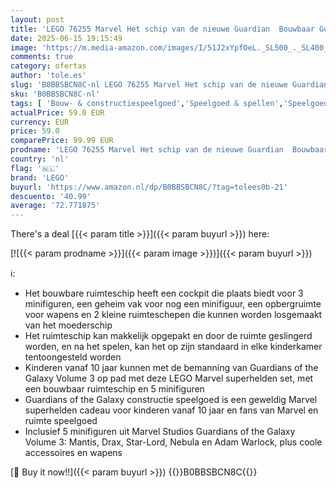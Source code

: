 ```yaml
---
layout: post
title: 'LEGO 76255 Marvel Het schip van de nieuwe Guardian  Bouwbaar Guardians of the Galaxy Volume 3 Ruimteschip Speelgoed met Mantris  Drax & Star-Lord Minifiguren  Superhelden Set'
date: 2025-06-15 19:15:49
image: 'https://m.media-amazon.com/images/I/51J2xYpfOeL._SL500_._SL400_.jpg'
comments: true
category: ofertas
author: 'tole.es'
slug: 'B0BBSBCN8C-nl LEGO 76255 Marvel Het schip van de nieuwe Guardian...'
sku: 'B0BBSBCN8C-nl'
tags: [ 'Bouw- & constructiespeelgoed','Speelgoed & spellen','Speelgoedbouwsets','lego','🇳🇱', ]
actualPrice: 59.0 EUR
currency: EUR
price: 59.0
comparePrice: 99.99 EUR
prodname: 'LEGO 76255 Marvel Het schip van de nieuwe Guardian  Bouwbaar Guardians of the Galaxy Volume 3 Ruimteschip Speelgoed met Mantris  Drax & Star-Lord Minifiguren  Superhelden Set'
country: 'nl'
flag: '🇳🇱'
brand: 'LEGO'
buyurl: 'https://www.amazon.nl/dp/B0BBSBCN8C/?tag=tolees0b-21'
descuento: '40.99'
average: '72.771875'
---
```


There's a deal [{{< param title >}}]({{< param buyurl >}})  here:

[![{{< param prodname >}}]({{< param image >}})]({{< param buyurl >}})

ℹ️:

- Het bouwbare ruimteschip heeft een cockpit die plaats biedt voor 3 minifiguren, een geheim vak voor nog een minifiguur, een opbergruimte voor wapens en 2 kleine ruimteschepen die kunnen worden losgemaakt van het moederschip
- Het ruimteschip kan makkelijk opgepakt en door de ruimte geslingerd worden, en na het spelen, kan het op zijn standaard in elke kinderkamer tentoongesteld worden
- Kinderen vanaf 10 jaar kunnen met de bemanning van Guardians of the Galaxy Volume 3 op pad met deze LEGO Marvel superhelden set, met een bouwbaar ruimteschip en 5 minifiguren
- Guardians of the Galaxy constructie speelgoed is een geweldig Marvel superhelden cadeau voor kinderen vanaf 10 jaar en fans van Marvel en ruimte speelgoed
- Inclusief 5 minifiguren uit Marvel Studios Guardians of the Galaxy Volume 3: Mantis, Drax, Star-Lord, Nebula en Adam Warlock, plus coole accessoires en wapens

[🛒 Buy it now!!]({{< param buyurl >}})
{{<world>}}B0BBSBCN8C{{</world>}}
